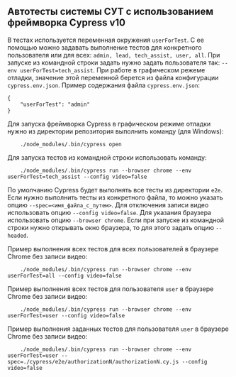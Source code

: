 ## Автотесты системы СУТ с использованием фреймворка Cypress v10

В тестах используется переменная окружения `userForTest`. С ее помощью можно задавать выполнение тестов для конкретного пользователя или для всех: `admin, lead, tech_assist, user, all`. При запуске из командной строки задать нужно задать пользователя так: `--env userForTest=tech_assist`. 
При работе в графическом режеме отладки, значение этой переменной берется из файла конфигурации `cypress.env.json`. Пример содержания файла `cypress.env.json`:
```
{
    "userForTest": "admin"
}
```
Для запуска фреймворка Cypress в графическом режиме отладки нужно из директории репозитория выполнить команду (для Windows):
```
    ./node_modules/.bin/cypress open
```

Для запуска тестов из командной строки использовать команду:
```
    ./node_modules/.bin/cypress run --browser chrome --env userForTest=tech_assist --config video=false
```

По умолчанию Cypress будет выполнять все тесты из директории `e2e`. Если нужно выполнить тесты из конкретного файла, то можно указать опцию `--spec=<имя_файла_с_путем>`. 
Для отключения записи видео использовать опцию `--config video=false`.
Для указания браузера использовать опцию `--browser chrome`.
Если при запуске из командной строки нужно открывать окно браузера, то для этого задать опцию `--headed`.

Пример выполнения всех тестов для всех пользователей в браузере Chrome без записи видео:
```
    ./node_modules/.bin/cypress run --browser chrome --env userForTest=all --config video=false
```

Пример выполнения всех тестов для пользователя `user` в браузере Chrome без записи видео:
```
    ./node_modules/.bin/cypress run --browser chrome --env userForTest=user --config video=false
```

Пример выполнения заданных тестов для пользователя `user` в браузере Chrome без записи видео:
```
    ./node_modules/.bin/cypress run --browser chrome --env userForTest=user --spec=./cypress/e2e/authorizationN/authorizationN.cy.js --config video=false
```